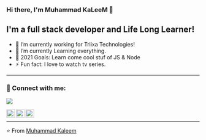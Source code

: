 ### Hi there, I'm Muhammad KaLeeM 👋


## I'm a full stack developer and Life Long Learner!
- 🔭 I’m currently working for Triixa Technologies!
- 🌱 I’m currently Learning everything.
- 🥅 2021 Goals: Learn come cool stuf of JS & Node
- ⚡ Fun fact: I love to  watch tv series.

---


### 🤝 Connect with me:
![](https://muhammadkaleem.me)

[<img align="left" alt="muhammad-kaleem | LinkedIn" width="22px" src="https://cdn.jsdelivr.net/npm/simple-icons@v3/icons/linkedin.svg"/>][linkedin]

[<img align="left" alt="muhammad-kaleem | Gmail" width="22px" src="https://cdn.jsdelivr.net/npm/simple-icons@v3/icons/gmail.svg"/>][gmail]

[<img align="left" alt="muhammad-kaleem | Twitter" width="22px" src="https://cdn.jsdelivr.net/npm/simple-icons@v3/icons/twitter.svg"/>][twitter]

<br>

---

[linkedin]: https://www.linkedin.com/in/muhammad-kaleem-603b0711a/
[gmail]: mailto:muhammadkaleem57@gmail.com
[twitter]: https://twitter.com/kaleem57s

⭐️ From [Muhammad Kaleem](https://github.com/muhammadkaleem57)
